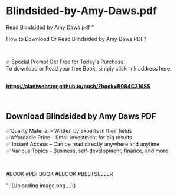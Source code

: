 # Blindsided-by-Amy-Daws.pdf
Read Blindsided by Amy Daws pdf
"<p>How to Download Or Read Blindsided by Amy Daws PDF?</p>
<p>&nbsp;</p>
<p>&#128293;  Special Promo! Get Free for Today's Purchase!<br />To download or Read your free Book, simply click link address here:&nbsp;<br />&nbsp;</p>
<p><a href=""https://alaniwebster.github.io/push/?book=B084C316SS""><strong>https://alaniwebster.github.io/push/?book=B084C316SS</strong></a></p>
<p>&nbsp;</p>
<h2>Download Blindsided by Amy Daws PDF</h2>
<p>&#x2705;Quality Material &ndash; Written by experts in their fields<br />&#x2705;Affordable Price &ndash; Small investment for big results<br />&#x2705; Instant Access &ndash; Can be read directly anywhere and anytime<br />&#x2705; Various Topics &ndash; Business, self-development, finance, and more</p>
<p>&nbsp;</p>
<p>#BOOK #PDFBOOK #EBOOK #BESTSELLER</p>
"
![Uploading image.png…]()
